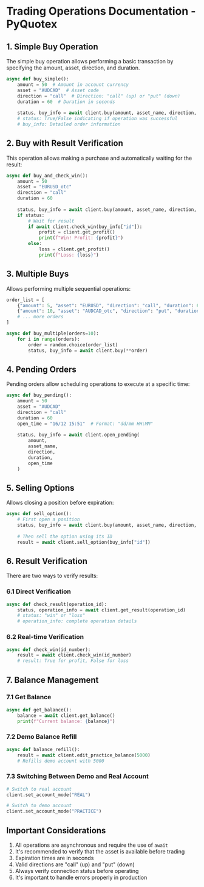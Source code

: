 # Trading Operations Documentation - PyQuotex

## 1. Simple Buy Operation

The simple buy operation allows performing a basic transaction by specifying the amount, asset, direction, and duration.

```python
async def buy_simple():
    amount = 50  # Amount in account currency
    asset = "AUDCAD"  # Asset code
    direction = "call"  # Direction: "call" (up) or "put" (down)
    duration = 60  # Duration in seconds
    
    status, buy_info = await client.buy(amount, asset_name, direction, duration)
    # status: True/False indicating if operation was successful
    # buy_info: Detailed order information
```

## 2. Buy with Result Verification

This operation allows making a purchase and automatically waiting for the result:

```python
async def buy_and_check_win():
    amount = 50
    asset = "EURUSD_otc"
    direction = "call"
    duration = 60
    
    status, buy_info = await client.buy(amount, asset_name, direction, duration)
    if status:
        # Wait for result
        if await client.check_win(buy_info["id"]):
            profit = client.get_profit()
            print(f"Win! Profit: {profit}")
        else:
            loss = client.get_profit()
            print(f"Loss: {loss}")
```

## 3. Multiple Buys

Allows performing multiple sequential operations:

```python
order_list = [
    {"amount": 5, "asset": "EURUSD", "direction": "call", "duration": 60},
    {"amount": 10, "asset": "AUDCAD_otc", "direction": "put", "duration": 60},
    # ... more orders
]

async def buy_multiple(orders=10):
    for i in range(orders):
        order = random.choice(order_list)
        status, buy_info = await client.buy(**order)
```

## 4. Pending Orders

Pending orders allow scheduling operations to execute at a specific time:

```python
async def buy_pending():
    amount = 50
    asset = "AUDCAD"
    direction = "call"
    duration = 60
    open_time = "16/12 15:51"  # Format: "dd/mm HH:MM"
    
    status, buy_info = await client.open_pending(
        amount, 
        asset_name, 
        direction, 
        duration, 
        open_time
    )
```

## 5. Selling Options

Allows closing a position before expiration:

```python
async def sell_option():
    # First open a position
    status, buy_info = await client.buy(amount, asset_name, direction, duration)
    
    # Then sell the option using its ID
    result = await client.sell_option(buy_info["id"])
```

## 6. Result Verification

There are two ways to verify results:

### 6.1 Direct Verification
```python
async def check_result(operation_id):
    status, operation_info = await client.get_result(operation_id)
    # status: "win" or "loss"
    # operation_info: complete operation details
```

### 6.2 Real-time Verification
```python
async def check_win(id_number):
    result = await client.check_win(id_number)
    # result: True for profit, False for loss
```

## 7. Balance Management

### 7.1 Get Balance
```python
async def get_balance():
    balance = await client.get_balance()
    print(f"Current balance: {balance}")
```

### 7.2 Demo Balance Refill
```python
async def balance_refill():
    result = await client.edit_practice_balance(5000)
    # Refills demo account with 5000
```

### 7.3 Switching Between Demo and Real Account
```python
# Switch to real account
client.set_account_mode("REAL")

# Switch to demo account
client.set_account_mode("PRACTICE")
```

## Important Considerations

1. All operations are asynchronous and require the use of `await`
2. It's recommended to verify that the asset is available before trading
3. Expiration times are in seconds
4. Valid directions are "call" (up) and "put" (down)
5. Always verify connection status before operating
6. It's important to handle errors properly in production